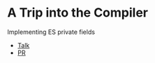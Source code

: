 # A Trip into the Compiler

Implementing ES private fields

- [Talk](https://www.youtube.com/watch?v=oNtz0fx_z_A&t=1s&ab_channel=SitePen)
- [PR](https://github.com/microsoft/TypeScript/pull/30829)
